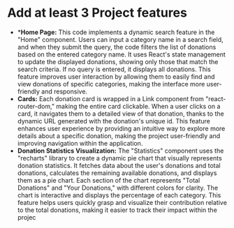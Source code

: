 # Add at least 3 Project features


- ***Home Page:** This code implements a dynamic search feature in the "Home" component. Users can input a category name in a search field, and when they submit the query, the code filters the list of donations based on the entered category name. It uses React's state management to update the displayed donations, showing only those that match the search criteria. If no query is entered, it displays all donations. This feature improves user interaction by allowing them to easily find and view donations of specific categories, making the interface more user-friendly and responsive.
-  **Cards:** Each donation card is wrapped in a Link component from "react-router-dom," making the entire card clickable. When a user clicks on a card, it navigates them to a detailed view of that donation, thanks to the dynamic URL generated with the donation's unique id. This feature enhances user experience by providing an intuitive way to explore more details about a specific donation, making the project user-friendly and improving navigation within the application.
- **Donation Statistics Visualization:** The "Statistics" component uses the "recharts" library to create a dynamic pie chart that visually represents donation statistics. It fetches data about the user's donations and total donations, calculates the remaining available donations, and displays them as a pie chart. Each section of the chart represents "Total Donations" and "Your Donations," with different colors for clarity. The chart is interactive and displays the percentage of each category. This feature helps users quickly grasp and visualize their contribution relative to the total donations, making it easier to track their impact within the projec